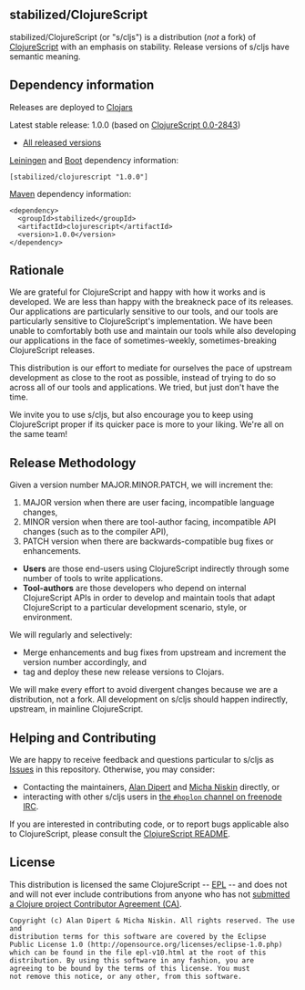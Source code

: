 ## stabilized/ClojureScript

stabilized/ClojureScript (or "s/cljs") is a distribution (*not* a
fork) of [ClojureScript](https://github.com/clojure/clojurescript)
with an emphasis on stability.  Release versions of s/cljs have
semantic meaning.

## Dependency information

Releases are deployed to
[Clojars](https://clojars.org/stabilized/clojurescript)

Latest stable release: 1.0.0 (based on [ClojureScript
0.0-2843](https://github.com/clojure/clojurescript/tree/r2843))

* [All released versions](https://clojars.org/stabilized/clojurescript)

[Leiningen](http://github.com/technomancy/leiningen/) and [Boot](http://boot-clj.com/) dependency information:

```
[stabilized/clojurescript "1.0.0"]
```

[Maven](http://maven.apache.org) dependency information:

```
<dependency>
  <groupId>stabilized</groupId>
  <artifactId>clojurescript</artifactId>
  <version>1.0.0</version>
</dependency>
```

## Rationale

We are grateful for ClojureScript and happy with how it works and is
developed.  We are less than happy with the breakneck pace of its
releases.  Our applications are particularly sensitive to our tools,
and our tools are particularly sensitive to ClojureScript's
implementation.  We have been unable to comfortably both use and
maintain our tools while also developing our applications in the face
of sometimes-weekly, sometimes-breaking ClojureScript releases.

This distribution is our effort to mediate for ourselves the pace of
upstream development as close to the root as possible, instead of
trying to do so across all of our tools and applications.  We tried,
but just don't have the time.

We invite you to use s/cljs, but also encourage you to keep using
ClojureScript proper if its quicker pace is more to your liking.
We're all on the same team!

## Release Methodology

Given a version number MAJOR.MINOR.PATCH, we will increment the:

1. MAJOR version when there are user facing, incompatible language
   changes,
2. MINOR version when there are tool-author facing, incompatible API
   changes (such as to the compiler API),
3. PATCH version when there are backwards-compatible bug fixes or
   enhancements.

* **Users** are those end-users using ClojureScript indirectly through
  some number of tools to write applications.
* **Tool-authors** are those developers who depend on internal
  ClojureScript APIs in order to develop and maintain tools that adapt
  ClojureScript to a particular development scenario, style, or
  environment.

We will regularly and selectively:

* Merge enhancements and bug fixes from upstream and increment the version number accordingly, and
* tag and deploy these new release versions to Clojars.

We will make every effort to avoid divergent changes because we are a
distribution, not a fork.  All development on s/cljs should happen
indirectly, upstream, in mainline ClojureScript.

## Helping and Contributing

We are happy to receive feedback and questions particular to s/cljs as
[Issues](https://github.com/stabilized/clojurescript/issues) in this
repository.  Otherwise, you may consider:

* Contacting the maintainers, [Alan Dipert](http://tailrecursion.com/~alan/index.cgi/index) and [Micha Niskin](http://micha.github.io/) directly, or
* interacting with other s/cljs users in [the `#hoplon` channel on freenode IRC](http://webchat.freenode.net/?channels=hoplon).

If you are interested in contributing code, or to report bugs
applicable also to ClojureScript, please consult the [ClojureScript
README](https://github.com/clojure/clojurescript).

## License

This distribution is licensed the same ClojureScript --
[EPL](https://www.eclipse.org/legal/epl-v10.html) -- and does not and
will not ever include contributions from anyone who has not [submitted
a Clojure project Contributor Agreement
(CA)](http://clojure.org/contributing).

    Copyright (c) Alan Dipert & Micha Niskin. All rights reserved. The use and
    distribution terms for this software are covered by the Eclipse
    Public License 1.0 (http://opensource.org/licenses/eclipse-1.0.php)
    which can be found in the file epl-v10.html at the root of this
    distribution. By using this software in any fashion, you are
    agreeing to be bound by the terms of this license. You must
    not remove this notice, or any other, from this software.